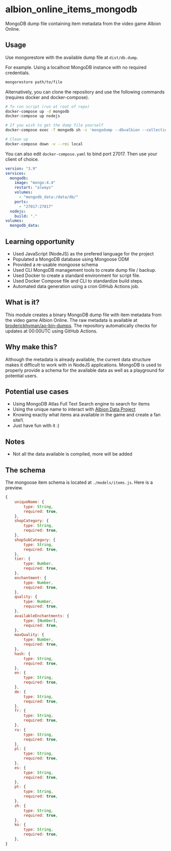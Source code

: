 # albion_online_items_mongodb
MongoDB dump file containing item metadata from the video game Albion Online.

## Usage

Use mongorestore with the available dump file at ```dist/db.dump```.

For example. Using a localhost MongoDB instance with no required credentials.

```bash
mongorestore path/to/file
```

Alternatively, you can clone the repository and use the following commands (requires docker and docker-compose).

```bash
# To run script (run at root of repo)
docker-compose up -d mongodb
docker-compose up nodejs

# If you wish to get the dump file yourself
docker-compose exec -T mongodb sh -c 'mongodump --db=albion --collection=items --archive' > ./dist/db.dump

# Clean up
docker-compose down -v --rmi local
```

You can also edit ```docker-compose.yaml``` to bind port 27017. Then use your client of choice.

```yaml
version: "3.9"
services:
  mongodb:
    image: "mongo:4.4"
    restart: "always"
    volumes:
      - "mongodb_data:/data/db/"
    ports:
      - "27017:27017"
  nodejs:
    build: "."
volumes:
  mongodb_data:
```

## Learning opportunity

* Used JavaScript (NodeJS) as the prefered language for the project
* Populated a MongoDB database using Mongoose ODM
* Provided a re-usable mongoose schema
* Used CLI MongoDB management tools to create dump file / backup.
* Used Docker to create a standard environment for script file.
* Used Docker Compose file and CLI to standardize build steps.
* Automated data generation using a cron GitHub Actions job.

## What is it?

This module creates a binary MongoDB dump file with item metadata from the video game Albion Online. The raw metadata is available at [broderickhyman/ao-bin-dumps](https://github.com/broderickhyman/ao-bin-dumps). The repository automatically checks for updates at 00:00UTC using GitHub Actions.

## Why make this?

Although the metadata is already available, the current data structure makes it difficult to work with in NodeJS applications. MongoDB is used to properly provide a schema for the available data as well as a playground for potential users.

## Potential use cases

* Using MongoDB Atlas Full Text Search engine to search for items
* Using the unique name to interact with [Albion Data Project](https://www.albion-online-data.com)
* Knowing exactly what items ara available in the game and create a fan site!\
* Just have fun with it :)

## Notes

* Not all the data available is compiled, more will be added

## The schema

The mongoose item schema is located at ```./models/items.js```. Here is a preview.

```js
{
    uniqueName: {
        type: String,
        required: true,
    },
    shopCategory: {
        type: String,
        required: true,
    },
    shopSubCategory: {
        type: String,
        required: true,
    },
    tier: {
        type: Number,
        required: true,
    },
    enchantment: {
        type: Number,
        required: true,
    },
    quality: {
        type: Number,
        required: true,
    },
    availableEnchantments: {
        type: [Number],
        required: true,
    },
    maxQuality: {
        type: Number,
        required: true,
    },
    hash: {
        type: String,
        required: true,
    },
    en: {
        type: String,
        required: true,
    },
    de: {
        type: String,
        required: true,
    },
    fr: {
        type: String,
        required: true,
    },
    ru: {
        type: String,
        required: true,
    },
    pl: {
        type: String,
        required: true,
    },
    es: {
        type: String,
        required: true,
    },
    pt: {
        type: String,
        required: true,
    },
    zh: {
        type: String,
        required: true,
    },
    ko: {
        type: String,
        required: true,
    },
}
```

